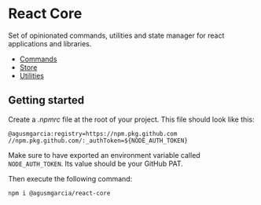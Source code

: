 # React Core

Set of opinionated commands, utilities and state manager for react applications and libraries.

- [Commands](/.github/README.commands.md)
- [Store](/.github/README.store.md)
- [Utilities](/.github/README.utilities.md)

## Getting started

Create a _.npmrc_ file at the root of your project. This file should look like this:

```.npmrc
@agusmgarcia:registry=https://npm.pkg.github.com
//npm.pkg.github.com/:_authToken=${NODE_AUTH_TOKEN}
```

Make sure to have exported an environment variable called `NODE_AUTH_TOKEN`. Its value should be your GitHub PAT.

Then execute the following command:

```bash
npm i @agusmgarcia/react-core
```
